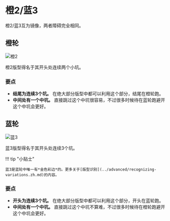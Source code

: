 # 橙2/蓝3

橙2/蓝3互为镜像，两者障碍完全相同。

## 橙轮

![橙2](../images/rolls/closed-open-orange-annotated.jpg)

橙2版型得名于其开头处连续两个小坑。

### 要点

* **结尾为连续3个坑。** 在绝大部分版型中都可以利用这个部分，结尾在橙轮跑。
* **中间处有一个中坑。** 直接跳过这个中坑很容易，不过很多时候待在蓝轮跑避开这个中坑会更好。

## 蓝轮

![蓝3](../images/rolls/open-closed-blue-annotated.jpg)

蓝3版型得名于其开头处连续3个坑。

!!! tip "小贴士"

    蓝3是蓝轮中唯一有*金色彩边*的。更多关于[版型识别](../advanced/recognizing-variations.zh.md)的内容。

### 要点

* **开头为连续3个坑。** 在绝大部分版型中都可以利用这个部分，开头在蓝轮跑。
* **中间处有一个中坑。** 直接跳过这个中坑不算难，不过很多时候待在橙轮跑避开这个中坑会更好。
